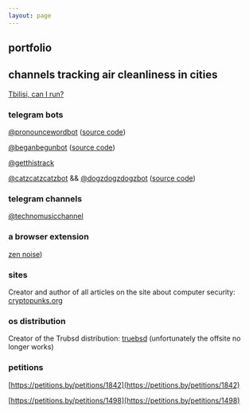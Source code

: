 ```yaml
---
layout: page
---
```


## portfolio 

## channels tracking air cleanliness in cities

[Tbilisi, can I run?](https://canirun.github.io/)

### telegram bots 

[@pronouncewordbot](https://t.me/pronouncewordbot) ([source code](https://github.com/soko1/pronouncewordbot))

[@beganbegunbot](https://t.me/beganbegunbot) ([source code](https://github.com/soko1/beganbegunbot))

[@getthistrack](https://t.me/getthistrack)

[@catzcatzcatzbot](https://t.me/catzcatzcatzbot) && [@dogzdogzdogzbot](https://t.me/dogzdogzdogzbot) ([source code](https://github.com/soko1/catzcatzcatzbot))

### telegram channels

[@technomusicchannel](https://t.me/technomusicchannel) 

### a browser extension

[zen noise](https://zennoise.github.io/))

### sites

Creator and author of all articles on the site about computer security: [cryptopunks.org](https://cryptopunks.org)


###  os distribution

Creator of the Trubsd distribution: [truebsd](https://distrowatch.com/table.php?distribution=truebsd) (unfortunately the offsite no longer works)


### petitions

[https://petitions.by/petitions/1842](https://petitions.by/petitions/1842)

[https://petitions.by/petitions/1498](https://petitions.by/petitions/1498)
